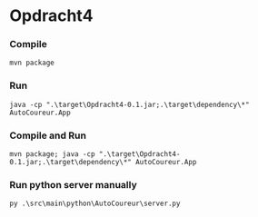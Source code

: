 # Opdracht4

### Compile
```
mvn package
```

### Run
```
java -cp ".\target\Opdracht4-0.1.jar;.\target\dependency\*" AutoCoureur.App
```

### Compile and Run
```
mvn package; java -cp ".\target\Opdracht4-0.1.jar;.\target\dependency\*" AutoCoureur.App
```

### Run python server manually
```
py .\src\main\python\AutoCoureur\server.py
```
